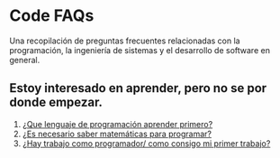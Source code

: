 # Code FAQs

Una recopilación de preguntas frecuentes relacionadas con la programación, la ingeniería de sistemas y el desarrollo de software en general.

## Estoy interesado en aprender, pero no se por donde empezar.

1. [¿Que lenguaje de programación aprender primero?](faq/001.md)
2. [¿Es necesario saber matemáticas para programar?]()
3. [¿Hay trabajo como programador/ como consigo mi primer trabajo?]()
